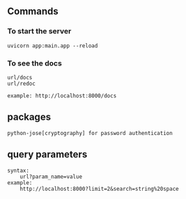 ## Commands

### To start the server
    uvicorn app:main.app --reload

### To see the docs
    url/docs
    url/redoc

    example: http://localhost:8000/docs

## packages
    python-jose[cryptography] for password authentication

## query parameters
    syntax:
        url?param_name=value
    example:
        http://localhost:8000?limit=2&search=string%20space